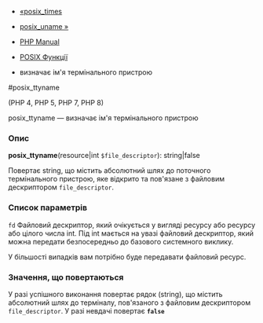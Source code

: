 - [«posix_times](function.posix-times.md)
- [posix_uname »](function.posix-uname.md)

- [PHP Manual](index.md)
- [POSIX Функції](ref.posix.md)
- визначає ім'я термінального пристрою

#posix_ttyname

(PHP 4, PHP 5, PHP 7, PHP 8)

posix_ttyname — визначає ім'я термінального пристрою

### Опис

**posix_ttyname**(resource\|int `$file_descriptor`): string\|false

Повертає string, що містить абсолютний шлях до поточного термінального
пристрою, яке відкрито та пов'язане з файловим дескриптором
`file_descriptor`.

### Список параметрів

`fd`
Файловий дескриптор, який очікується у вигляді ресурсу або ресурсу або
цілого числа int. Під int мається на увазі файловий дескриптор, який
можна передати безпосередньо до базового системного виклику.

У більшості випадків вам потрібно буде передавати файловий ресурс.

### Значення, що повертаються

У разі успішного виконання повертає рядок (string), що містить
абсолютний шлях до терміналу, пов'язаного з файловим дескриптором
`file_descriptor`. У разі невдачі повертає **`false`**
